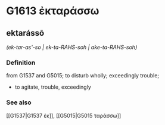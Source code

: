 # G1613 ἐκταράσσω

## ektarássō

_(ek-tar-as'-so | ek-ta-RAHS-soh | ake-ta-RAHS-soh)_

### Definition

from G1537 and G5015; to disturb wholly; exceedingly trouble; 

- to agitate, trouble, exceedingly

### See also

[[G1537|G1537 ἐκ]], [[G5015|G5015 ταράσσω]]
